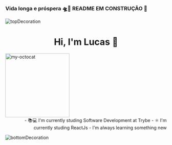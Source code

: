 
 ### Vida longa e próspera 🛸🖖 README EM CONSTRUÇÃO 🔨

![topDecoration](https://github.com/LucasSilvaMarts/LucasSilvaMarts/blob/main/wave.svg)

<h1 align="center">Hi, I'm Lucas 🖖</h1>

<div align="left">
  <img src="https://github.com/LucasSilvaMarts/LucasSilvaMarts/blob/main/my-octocat.png" alt="my-octocat"  height="200px">
</div>

<div align="right">
 - 📚💻 I'm currently studing Software Development at Trybe 
 - ⚛ I'm currently studing ReactJs 
 - I'm always learning something new
</div>


![bottomDecoration](https://github.com/LucasSilvaMarts/LucasSilvaMarts/blob/main/wave%20bottom.svg)
